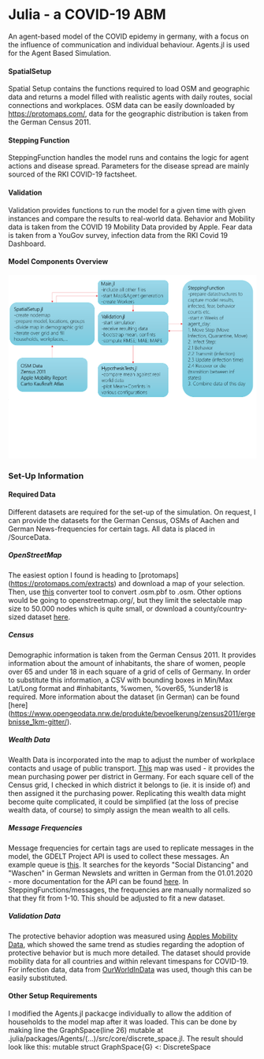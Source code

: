 # Julia - a COVID-19 ABM

An agent-based model of the COVID epidemy in germany, with a focus on the influence of communication and individual behaviour. Agents.jl is used for the Agent Based Simulation.

#### SpatialSetup 
Spatial Setup contains the functions required to load OSM and geographic data and returns a model filled with realistic agents with daily routes, social connections and workplaces. OSM data can be easily downloaded by https://protomaps.com/, data for the geographic distribution is taken from the German Census 2011.

#### Stepping Function
SteppingFunction handles the model runs and contains the logic for agent actions and disease spread. Parameters for the disease spread are mainly sourced of the RKI COVID-19 factsheet.

#### Validation
Validation provides functions to run the model for a given time with given instances and compare the results to real-world data. Behavior and Mobility data is taken from the COVID 19 Mobility Data provided by Apple. Fear data is taken from a YouGov survey, infection data from the RKI Covid 19 Dashboard.

#### Model Components Overview

![Chart of model components](Graphics/ModelComponents.png?raw=true "Model Components Overview")

### Set-Up Information

#### Required Data
Different datasets are required for the set-up of the simulation. On request, I can provide the datasets for the German Census, OSMs of Aachen and German News-frequencies for certain tags. All data is placed in /SourceData.

##### OpenStreetMap
The easiest option I found is heading to [protomaps] (https://protomaps.com/extracts) and download a map of your selection. Then, use [this](https://wiki.openstreetmap.org/wiki/Osmconvert) converter tool to convert .osm.pbf to .osm. Other options would be going to openstreetmap.org/, but they limit the selectable map size to 50.000 nodes which is quite small, or download a county/country-sized dataset [here](https://download.geofabrik.de/).

##### Census
Demographic information is taken from the German Census 2011. It provides information about the amount of inhabitants, the share of women, people over 65 and under 18 in each square of a grid of cells of Germany. In order to substitute this information, a CSV with bounding boxes in Min/Max Lat/Long format and #inhabitants, %women, %over65, %under18 is required. More information about the dataset (in German) can be found [here] (https://www.opengeodata.nrw.de/produkte/bevoelkerung/zensus2011/ergebnisse_1km-gitter/).

##### Wealth Data
Wealth Data is incorporated into the map to adjust the number of workplace contacts and usage of public transport. [This](https://iw.carto.com/viz/71f414f4-ad68-4c60-aad8-0e4af400080c/public_map) map was used - it provides the mean purchasing power per district in Germany. For each square cell of the Census grid, I checked in which district it belongs to (ie. it is inside of) and then assigned it the purchasing power. Replicating this wealth data might become quite complicated, it could be simplified (at the loss of precise wealth data, of course) to simply assign the mean wealth to all cells.

##### Message Frequencies
Message frequencies for certain tags are used to replicate messages in the model, the GDELT Project API is used to collect these messages. An example queue is [this](https://api.gdeltproject.org/api/v2/doc/doc?query=(social%20distancing%20OR%20waschen%20OR%20tragen)%20%22covid%22&mode=timelinevolinfo&TIMELINESMOOTH=5&sourcecountry:germany&TIMERES=day&sourcelanguage:german&STARTDATETIME=20200101000000). It searches for the keyords "Social Distancing" and "Waschen" in German Newslets and written in German from the 01.01.2020 - more documentation for the API can be found [here](https://blog.gdeltproject.org/gdelt-doc-2-0-api-debuts/).
In SteppingFunctions/messages, the frequencies are manually normalized so that they fit from 1-10. This should be adjusted to fit a new dataset.

##### Validation Data
The protective behavior adoption was measured using [Apples Mobility Data](https://covid19.apple.com/mobility), which showed the same trend as studies regarding the adoption of protective behavior but is much more detailed. The dataset should provide mobility data for all countries and within relevant timespans for COVID-19.
For infection data, data from [OurWorldInData](https://ourworldindata.org/coronavirus-source-data) was used, though this can be easily substituted.

#### Other Setup Requirements
I modified the Agents.jl packacge individually to allow the addition of households to the model map after it was loaded. This can be done by making line the GraphSpace(line 26) mutable at .julia/packages/Agents/(...)/src/core/discrete_space.jl. The result should look like this: mutable struct GraphSpace{G} <: DiscreteSpace
